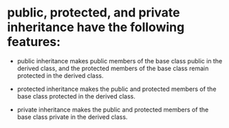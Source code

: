 # public, protected, and private inheritance have the following features:

- public inheritance makes public members of the base class public in the derived class, and the protected members of the base class remain protected in the derived class.

- protected inheritance makes the public and protected members of the base class protected in the derived class.

- private inheritance makes the public and protected members of the base class private in the derived class.

